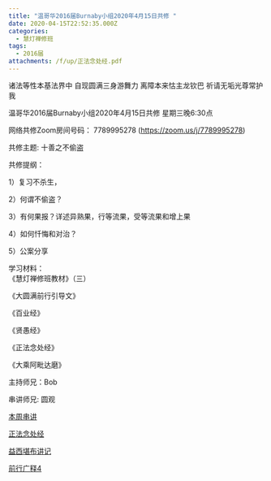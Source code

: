 ```yaml
---
title: "温哥华2016届Burnaby小组2020年4月15日共修 "
date: 2020-04-15T22:52:35.000Z
categories:
  - 慧灯禅修班
tags:
  - 2016届
attachments: /f/up/正法念处经.pdf
---
```

诸法等性本基法界中 自现圆满三身游舞力 离障本来怙主龙钦巴 祈请无垢光尊常护我

温哥华2016届Burnaby小组2020年4月15日共修 
星期三晚6:30点

网络共修Zoom房间号码： 7789995278 (<https://zoom.us/j/7789995278>)

共修主题: 十善之不偷盗

共修提纲：

1）复习不杀生，

2）何谓不偷盗？

3）有何果报？详述异熟果，行等流果，受等流果和增上果

4）如何忏悔和对治？

5）公案分享

学习材料：  
《慧灯禅修班教材》（三） 

《大圆满前行引导文》

《百业经》

《贤愚经》

《正法念处经》

《大乘阿毗达磨》


主持师兄：Bob

串讲师兄: 圆观


[本周串讲](https://hdvblob.blob.core.windows.net/hdv/f/up/十善业道-不偷盗，不邪淫.docx)

[正法念处经](https://hdvblob.blob.core.windows.net/hdv/f/up/正法念处经.pdf)

[益西堪布讲记](https://hdvblob.blob.core.windows.net/hdv/f/up/因果益西.pdf)

[前行广释4](https://hdvblob.blob.core.windows.net/hdv/f/up/前行广释4.pdf)
